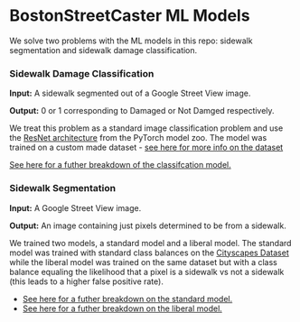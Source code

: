 # BostonStreetCaster ML Models

We solve two problems with the ML models in this repo: sidewalk segmentation and sidewalk damage classification.

### Sidewalk Damage Classification

**Input:** A sidewalk segmented out of a Google Street View image.

**Output:** 0 or 1 corresponding to Damaged or Not Damged respectively.

We treat this problem as a standard image classification problem and use the [ResNet architecture](https://arxiv.org/pdf/1512.03385.pdf) from the PyTorch model zoo. The model was trained on a custom made dataset - [see here for more info on the dataset](https://github.com/ddehueck/BostonStreetCaster/blob/master/ml_models/DATASET-README.md)

[See here for a futher breakdown of the classifcation model.](https://github.com/ddehueck/BostonStreetCaster/tree/master/ml_models/resnet-benchmark)

### Sidewalk Segmentation

**Input:** A Google Street View image.

**Output:** An image containing just pixels determined to be from a sidewalk.

We trained two models, a standard model and a liberal model. The standard model was trained with standard class balances on the [Cityscapes Dataset](https://www.cityscapes-dataset.com/) while the liberal model was trained on the same dataset but with a class balance equaling the likelihood that a pixel is a sidewalk vs not a sidewalk (this leads to a higher false positive rate).

- [See here for a futher breakdown on the standard model.](https://github.com/ddehueck/BostonStreetCaster/tree/master/ml_models/segment_images/standard)
- [See here for a futher breakdown on the liberal model.](https://github.com/ddehueck/BostonStreetCaster/tree/master/ml_models/segment_images/liberal)
